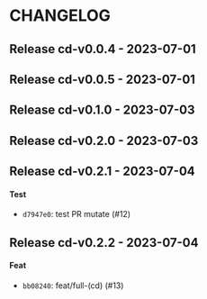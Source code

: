 # CHANGELOG

 
## Release cd-v0.0.4 - 2023-07-01

## Release cd-v0.0.5 - 2023-07-01

## Release cd-v0.1.0 - 2023-07-03

## Release cd-v0.2.0 - 2023-07-03

## Release cd-v0.2.1 - 2023-07-04
#### Test
- `d7947e0`: test PR mutate (#12)


## Release cd-v0.2.2 - 2023-07-04
#### Feat
- `bb08240`: feat/full-(cd) (#13)

